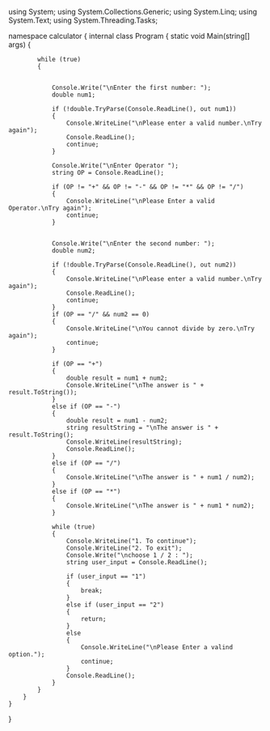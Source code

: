 using System;
using System.Collections.Generic;
using System.Linq;
using System.Text;
using System.Threading.Tasks;

namespace calculator
{
    internal class Program
    {
        static void Main(string[] args)
        {


            while (true)
            {


                Console.Write("\nEnter the first number: ");
                double num1;

                if (!double.TryParse(Console.ReadLine(), out num1))
                {
                    Console.WriteLine("\nPlease enter a valid number.\nTry again");
                    Console.ReadLine();
                    continue;
                }

                Console.Write("\nEnter Operator ");
                string OP = Console.ReadLine();

                if (OP != "+" && OP != "-" && OP != "*" && OP != "/")
                {
                    Console.WriteLine("\nPlease Enter a valid Operator.\nTry again");
                    continue;
                }


                Console.Write("\nEnter the second number: ");
                double num2;

                if (!double.TryParse(Console.ReadLine(), out num2))
                {
                    Console.WriteLine("\nPlease enter a valid number.\nTry again");
                    Console.ReadLine();
                    continue;
                }
                if (OP == "/" && num2 == 0)
                {
                    Console.WriteLine("\nYou cannot divide by zero.\nTry again");
                    continue;
                }

                if (OP == "+")
                {
                    double result = num1 + num2;
                    Console.WriteLine("\nThe answer is " + result.ToString());
                }
                else if (OP == "-")
                {
                    double result = num1 - num2;
                    string resultString = "\nThe answer is " + result.ToString();
                    Console.WriteLine(resultString);
                    Console.ReadLine();
                }
                else if (OP == "/")
                {
                    Console.WriteLine("\nThe answer is " + num1 / num2);
                }
                else if (OP == "*")
                {
                    Console.WriteLine("\nThe answer is " + num1 * num2);
                }

                while (true)
                {
                    Console.WriteLine("1. To continue");
                    Console.WriteLine("2. To exit");
                    Console.Write("\nchoose 1 / 2 : ");
                    string user_input = Console.ReadLine();

                    if (user_input == "1")
                    {
                        break;
                    }
                    else if (user_input == "2")
                    {
                        return;
                    }
                    else
                    {
                        Console.WriteLine("\nPlease Enter a valind option.");
                        continue;
                    }
                    Console.ReadLine();
                }
            }
        }
    }
}
